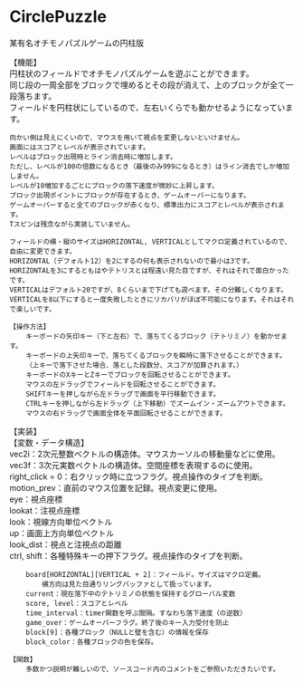 # CirclePuzzle
某有名オチモノパズルゲームの円柱版   

【機能】  
	円柱状のフィールドでオチモノパズルゲームを遊ぶことができます。  
	同じ段の一周全部をブロックで埋めるとその段が消えて、上のブロックが全て一段落ちます。  
	フィールドを円柱状にしているので、左右いくらでも動かせるようになっています。  
	
	向かい側は見えにくいので、マウスを用いて視点を変更しないといけません。  
	画面にはスコアとレベルが表示されています。  
	レベルはブロック出現時とライン消去時に増加します。  
	ただし、レベルが100の倍数になるとき（最後のみ999になるとき）はライン消去でしか増加しません。  
	レベルが10増加するごとにブロックの落下速度が微妙に上昇します。  
	ブロック出現ポイントにブロックが存在するとき、ゲームオーバーになります。  
	ゲームオーバーすると全てのブロックが赤くなり、標準出力にスコアとレベルが表示されます。  
	Tスピンは残念ながら実装していません。  
	
	フィールドの横・縦のサイズはHORIZONTAL, VERTICALとしてマクロ定義されているので、自由に変更できます。  
	HORIZONTAL（デフォルト12）を2にするの何も表示されないので最小は3です。  
	HORIZONTALを3にするともはやテトリスとは程遠い見た目ですが、それはそれで面白かったです。  
	VERTICALはデフォルト20ですが、8くらいまで下げても遊べます。その分難しくなります。  
	VERTICALを8以下にすると一度失敗したときにリカバリがほぼ不可能になります。それはそれで楽しいです。  
	
	【操作方法】  
		キーボードの矢印キー（下と左右）で、落ちてくるブロック（テトリミノ）を動かせます。  
		キーボードの上矢印キーで、落ちてくるブロックを瞬時に落下させることができます。  
		（上キーで落下させた場合、落とした段数分、スコアが加算されます。）  
		キーボードのXキーとZキーでブロックを回転させることができます。  
		マウスの左ドラッグでフィールドを回転させることができます。  
		SHIFTキーを押しながら左ドラッグで画面を平行移動できます。  
		CTRLキーを押しながら左ドラッグ（上下移動）でズームイン・ズームアウトできます。  
		マウスの右ドラッグで画面全体を平面回転させることができます。  
		

【実装】  
	【変数・データ構造】  
		vec2i：2次元整数ベクトルの構造体。マウスカーソルの移動量などに使用。  
		vec3f：3次元実数ベクトルの構造体。空間座標を表現するのに使用。  
		right_click = 0：右クリック時に立つフラグ。視点操作のタイプを判断。  
		motion_prev：直前のマウス位置を記録。視点変更に使用。  
		eye：視点座標  
		lookat：注視点座標  
		look：視線方向単位ベクトル  
		up：画面上方向単位ベクトル  
		look_dist：視点と注視点の距離  
		ctrl, shift：各種特殊キーの押下フラグ。視点操作のタイプを判断。  
		
		board[HORIZONTAL][VERTICAL + 2]：フィールド。サイズはマクロ定義。  
			横方向は見た目通りリングバッファとして扱っています。  
		current：現在落下中のテトリミノの状態を保持するグローバル変数  
		score, level：スコアとレベル  
		time_interval：timer関数を呼ぶ間隔。すなわち落下速度（の逆数）  
		game_over：ゲームオーバーフラグ。終了後のキー入力受付を防止  
		block[9]：各種ブロック（NULLと壁を含む）の情報を保存  
		block_color：各種ブロックの色を保存。  
		
	【関数】  
		多数かつ説明が難しいので、ソースコード内のコメントをご参照いただきたいです。  

